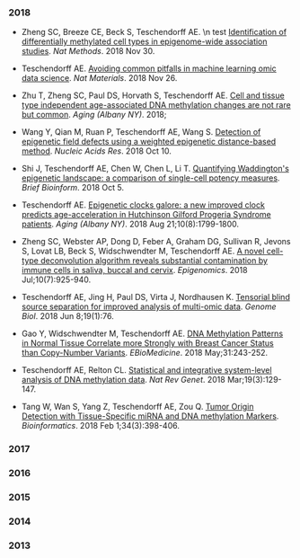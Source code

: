 ### 2018
* Zheng SC, Breeze CE, Beck S, Teschendorff AE. \n test 
[Identification of differentially methylated cell types in epigenome-wide association studies](https://www.nature.com/articles/s41592-018-0213-x).
_Nat Methods_. 2018 Nov 30. 

* Teschendorff AE. 
[Avoiding common pitfalls in machine learning omic data science](https://doi.org/10.1038/s41563-018-0241-z). 
_Nat Materials_. 2018 Nov 26. 

* Zhu T, Zheng SC, Paul DS, Horvath S, Teschendorff AE. 
[Cell and tissue type independent age-associated DNA methylation changes are not rare but common](https://doi.org/10.18632/aging.101666). 
_Aging (Albany NY)_. 2018; 

* Wang Y, Qian M, Ruan P, Teschendorff AE, Wang S. 
[Detection of epigenetic field defects using a weighted epigenetic distance-based method](https://www.ncbi.nlm.nih.gov/pubmed/30304472). 
_Nucleic Acids Res_. 2018 Oct 10.  

* Shi J, Teschendorff AE, Chen W, Chen L, Li T. 
[Quantifying Waddington's epigenetic landscape: a comparison of single-cell potency measures](https://academic.oup.com/bib/advance-article/doi/10.1093/bib/bby093/5115275). 
_Brief Bioinform_. 2018 Oct 5. 

* Teschendorff AE. 
[Epigenetic clocks galore: a new improved clock predicts age-acceleration in Hutchinson Gilford Progeria Syndrome patients](http://www.aging-us.com/article/101533/text). 
_Aging (Albany  NY)_. 2018 Aug 21;10(8):1799-1800. 

* Zheng SC, Webster AP, Dong D, Feber A, Graham DG, Sullivan R, Jevons S, Lovat LB, Beck S, Widschwendter M, Teschendorff AE. 
[A novel cell-type deconvolution algorithm reveals substantial contamination by immune cells in saliva, buccal and cervix](https://www.futuremedicine.com/doi/10.2217/epi-2018-0037).
_Epigenomics_. 2018 Jul;10(7):925-940. 

* Teschendorff AE, Jing H, Paul DS, Virta J, Nordhausen K. 
[Tensorial blind source separation for improved analysis of multi-omic data](https://www.ncbi.nlm.nih.gov/pmc/articles/PMC5994057). 
_Genome Biol_. 2018 Jun 8;19(1):76.
* Gao Y, Widschwendter M, Teschendorff AE. 
[DNA Methylation Patterns in Normal Tissue Correlate more Strongly with Breast Cancer Status than Copy-Number Variants](https://www.sciencedirect.com/science/article/pii/S2352396418301531?via%3Dihub). 
_EBioMedicine_. 2018 May;31:243-252.

* Teschendorff AE, Relton CL. 
[Statistical and integrative system-level analysis of DNA methylation data](https://www.nature.com/articles/nrg.2017.86). 
_Nat Rev Genet_. 2018 Mar;19(3):129-147.

* Tang W, Wan S, Yang Z, Teschendorff AE, Zou Q. 
[Tumor Origin Detection with Tissue-Specific miRNA and DNA methylation Markers](https://academic.oup.com/bioinformatics/article/34/3/398/4265460). 
_Bioinformatics_. 2018 Feb 1;34(3):398-406.


### 2017
### 2016
### 2015
### 2014
### 2013

